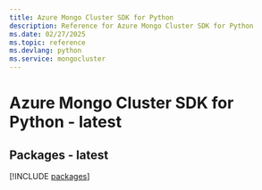 ```yaml
---
title: Azure Mongo Cluster SDK for Python
description: Reference for Azure Mongo Cluster SDK for Python
ms.date: 02/27/2025
ms.topic: reference
ms.devlang: python
ms.service: mongocluster
---
```

# Azure Mongo Cluster SDK for Python - latest
## Packages - latest
[!INCLUDE [packages](mongo-cluster-index.md)]